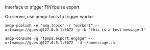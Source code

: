 Interface to trigger TINYpulse export

On server, use amqp-tools to trigger worker
```
amqp-publish -e "amq.topic" -r "worker1" --url=amqp://guest@127.0.0.1:5672 -p -b "this is a test message 3"

amqp-consume -q "tpops.export.engage" --url=amqp://guest@127.0.0.1:5672  -d ~/onmessage.sh
```
